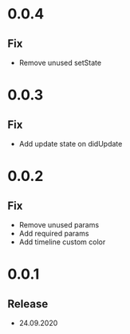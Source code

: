 # 0.0.4

## Fix

- Remove unused setState

# 0.0.3

## Fix

- Add update state on didUpdate

# 0.0.2

## Fix

- Remove unused params
- Add required params
- Add timeline custom color

# 0.0.1

## Release

- 24.09.2020
